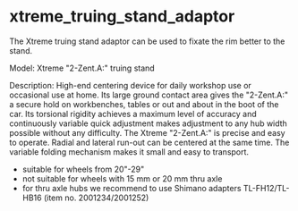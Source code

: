xtreme_truing_stand_adaptor
===========================

The Xtreme truing stand adaptor can be used to fixate the rim better to the stand.

Model: Xtreme "2-Zent.A:" truing stand

Description:
High-end centering device for daily workshop use or occasional use at home. Its large ground contact area gives the "2-Zent.A:" a secure hold on workbenches, tables or out and about in the boot of the car. Its torsional rigidity achieves a maximum level of accuracy and continuously variable quick adjustment makes adjustment to any hub width possible without any difficulty. The Xtreme "2-Zent.A:" is precise and easy to operate. Radial and lateral run-out can be centered at the same time. The variable folding mechanism makes it small and easy to transport.
- suitable for wheels from 20"-29"
- not suitable for wheels with 15 mm or 20 mm thru axle
- for thru axle hubs we recommend to use Shimano adapters TL-FH12/TL-HB16 (item no. 2001234/2001252) 
